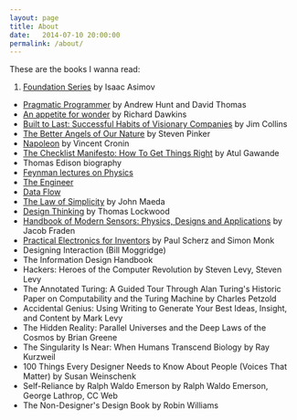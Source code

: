 ```yaml
---
layout: page
title: About
date:   2014-07-10 20:00:00
permalink: /about/
---
```


These are the books I wanna read:

1. [Foundation Series](http://en.wikipedia.org/wiki/Foundation_series) by Isaac Asimov
- [Pragmatic Programmer](http://www.amazon.com/The-Pragmatic-Programmer-Journeyman-Master/dp/020161622X) by Andrew Hunt and David Thomas
- [An appetite for wonder](http://en.wikipedia.org/wiki/An_Appetite_for_Wonder) by Richard Dawkins
- [Built to Last: Successful Habits of Visionary Companies](http://www.amazon.com/Built-Last-Successful-Visionary-Essentials/dp/0060516402) by Jim Collins
- [The Better Angels of Our Nature](http://en.wikipedia.org/wiki/The_Better_Angels_of_Our_Nature) by Steven Pinker
- [Napoleon](http://www.amazon.com/Napoleon-Vincent-Cronin/dp/0006375219) by Vincent Cronin
- [The Checklist Manifesto: How To Get Things Right](http://www.amazon.com/The-Checklist-Manifesto-Things-Right/dp/0312430000) by Atul Gawande
- Thomas Edison biography
- [Feynman lectures on Physics](http://www.feynmanlectures.caltech.edu/)
- [The Engineer](https://leanpub.com/theengineer)
- [Data Flow](http://www.amazon.co.uk/Data-Flow-Visualising-Information-Graphic/dp/3899552172)
- [The Law of Simplicity](http://mitpress.mit.edu/books/laws-simplicity) by John Maeda
- [Design Thinking](http://www.amazon.com/Design-Thinking-Integrating-Innovation-Experience/dp/1581156685) by Thomas Lockwood
- [Handbook of Modern Sensors: Physics, Designs and Applications](http://www.amazon.com/Handbook-Modern-Sensors-Physics-Applications/dp/1441964657) by Jacob Fraden
- [Practical Electronics for Inventors](http://www.amazon.com/Practical-Electronics-Inventors-Paul-Scherz/dp/0071771336) by Paul Scherz and Simon Monk
- Designing Interaction (Bill Moggridge)
- The Information Design Handbook
- Hackers: Heroes of the Computer Revolution by Steven Levy, Steven Levy
- The Annotated Turing: A Guided Tour Through Alan Turing's Historic Paper on Computability and the Turing Machine by Charles Petzold
- Accidental Genius: Using Writing to Generate Your Best Ideas, Insight, and Content
by Mark Levy
- The Hidden Reality: Parallel Universes and the Deep Laws of the Cosmos
by Brian Greene
- The Singularity Is Near: When Humans Transcend Biology by Ray Kurzweil
- 100 Things Every Designer Needs to Know About People (Voices That Matter) by Susan Weinschenk
- Self-Reliance by Ralph Waldo Emerson by Ralph Waldo Emerson, George Lathrop, CC Web
- The Non-Designer's Design Book by Robin Williams
